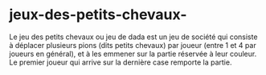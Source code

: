 # jeux-des-petits-chevaux-
Le jeu des petits chevaux ou jeu de dada est un jeu de société qui consiste à déplacer plusieurs pions (dits petits chevaux) par joueur (entre 1 et 4 par joueurs en général), et à les emmener sur la partie réservée à leur couleur. Le premier joueur qui arrive sur la dernière case remporte la partie.
